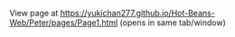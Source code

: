 View page at https://yukichan277.github.io/Hot-Beans-Web/Peter/pages/Page1.html (opens in same tab/window)
